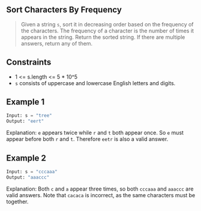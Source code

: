 ## Sort Characters By Frequency

> Given a string `s`, sort it in decreasing order based on the frequency of the characters. The frequency of a character is the number of times it appears in the string. Return the sorted string. If there are multiple answers, return any of them.

## Constraints
- 1 <= s.length <= 5 * 10^5
- `s` consists of uppercase and lowercase English letters and digits.

## Example 1
```Python
Input: s = "tree"
Output: "eert"
```
Explanation: `e` appears twice while `r` and `t` both appear once. So `e` must appear before both `r` and `t`. Therefore `eetr` is also a valid answer.

## Example 2
```Python
Input: s = "cccaaa"
Output: "aaaccc"
```
Explanation: Both `c` and `a` appear three times, so both `cccaaa` and `aaaccc` are valid answers.
Note that `cacaca` is incorrect, as the same characters must be together.
